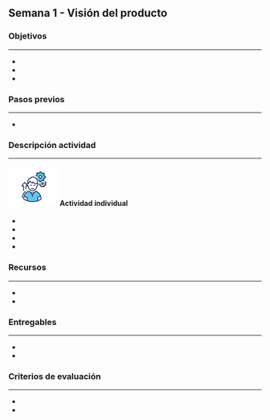 
## Semana 1 - Visión del producto

### Objetivos

---
* 
* 
* 

### Pasos previos

---
* 

### Descripción actividad

---
#### ![](./../../assets/images/individuo.png) Actividad individual

* 
* 
* 
* 


### Recursos 

---
* 
* 

### Entregables

---
* 
* 

### Criterios de evaluación

---

* 
* 
